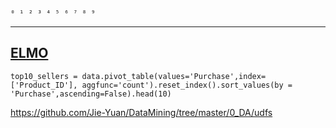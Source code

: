 `⁰ ¹ ² ³ ⁴ ⁵ ⁶ ⁷ ⁸ ⁹`

---
[ELMO][1]
---
```
top10_sellers = data.pivot_table(values='Purchase',index=['Product_ID'], aggfunc='count').reset_index().sort_values(by = 'Purchase',ascending=False).head(10)

```

[1]: https://blog.csdn.net/sinat_26917383/article/details/81913790

https://github.com/Jie-Yuan/DataMining/tree/master/0_DA/udfs
